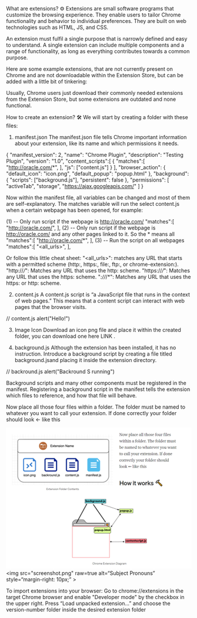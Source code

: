 What are extensions? ⚙️
Extensions are small software programs that customize the browsing experience. They enable users to tailor Chrome functionality and behavior to individual preferences. They are built on web technologies such as HTML, JS, and CSS.

An extension must fulfil a single purpose that is narrowly defined and easy to understand. A single extension can include multiple components and a range of functionality, as long as everything contributes towards a common purpose.

Here are some example extensions, that are not currently present on Chrome and are not downloadable within the Extension Store, but can be added with a little bit of tinkering:

Usually, Chrome users just download their commonly needed extensions from the Extension Store, but some extensions are outdated and none functional.

How to create an extension? 🛠
We will start by creating a folder with these files:

1) manifest.json
The manifest.json file tells Chrome important information about your extension, like its name and which permissions it needs.

{
  "manifest_version": 2,
"name": "Chrome Plugin",
"description": "Testing Plugin",
"version": "1.0",
"content_scripts":[
    {
      "matches":[
        "http://oracle.com/*",
      ],
      "js": ["content.js"]
    }
  ],
"browser_action": {
    "default_icon": "icon.png",
    "default_popup": "popup.html"
  },
"background": {
      "scripts": ["background.js"],
      "persistent": false
    },
"permissions": [
    "activeTab",
    "storage",
    "https://ajax.googleapis.com/"
  ]
}


Now within the manifest file, all variables can be changed and most of them are self-explanatory. The matches variable will run the select content.js when a certain webpage has been opened, for example:

(1) -- Only run script if the webpage is http://oracle.com/
"matches":[
        "http://oracle.com/",
      ],
(2) -- Only run script if the webpage is http://oracle.com/ and any other pages linked to it. So the * means all
"matches":[
        "http://oracle.com/*",
      ],
(3) -- Run the script on all webpages
"matches":[
        "<all_urls>",
      ],

Or follow this little cheat sheet:
"<all_urls>": matches any URL that starts with a permitted scheme (http:, https:, file:, ftp:, or chrome-extension:).
"http://*/*": Matches any URL that uses the http: scheme.
"https://*/*": Matches any URL that uses the https: scheme.
"*://*/*": Matches any URL that uses the https: or http: scheme.

2) content.js
A content.js script is “a JavaScript file that runs in the context of web pages.” This means that a content script can interact with web pages that the browser visits.

// content.js
alert("Hello!")

3) Image Icon
Download an icon png file and place it within the created folder, you can download one here LINK .

4) background.js
Although the extension has been installed, it has no instruction. Introduce a background script by creating a file titled background.jsand placing it inside the extension directory.

// backround.js
alert("Backround S running")


Background scripts and many other components must be registered in the manifest. Registering a background script in the manifest tells the extension which files to reference, and how that file will behave.

Now place all those four files within a folder. The folder must be named to whatever you want to call your extension. If done correctly your folder should look ← like this

![Screenshot](/screenshot.png)
<img src="screenshot.png" raw=true
alt=“Subject Pronouns”
style=“margin-right: 10px;” >


To import extensions into your browser:
Go to chrome://extensions in the target Chrome browser and enable "Developer mode" by the checkbox in the upper right.
Press “Load unpacked extension…” and choose the version-number folder inside the desired extension folder